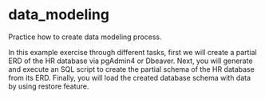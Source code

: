 # data_modeling
Practice how to create data modeling process.

In this example exercise through different tasks, first we will create a partial ERD of the HR database via pgAdmin4 or Dbeaver. Next, you will generate and execute an SQL script to create the partial schema of the HR database from its ERD. Finally, you will load the created database schema with data by using restore feature.
